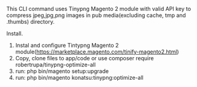 This CLI command uses Tinypng Magento 2 module with valid API key to compress jpeg,jpg,png images in pub media(excluding cache, tmp and .thumbs) directory.

Install.

1. Instal and configure Tintypng Magento 2 module(https://marketplace.magento.com/tinify-magento2.html)
2. Copy, clone files to app/code or use composer require robertrupa/tinypng-optimize-all
3. run: php bin/magento setup:upgrade
4. run: php bin/magento konatsu:tinypng:optimize-all
